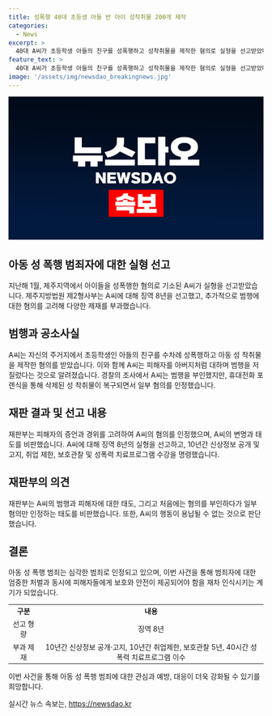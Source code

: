 ```yaml
---
title: 성폭행 40대 초등생 아들 반 아이 성착취물 200개 제작
categories:
  - News
excerpt: >
  40대 A씨가 초등학생 아들의 친구를 성폭행하고 성착취물을 제작한 혐의로 실형을 선고받았다. 제주지방법원은 A씨에게 징역 8년과 10년간의 신상정보 공개, 아동·청소년 관련 취업제한 등을 선고했다. A씨는 아들의 친구를 이용해 범행을 저지른 것으로 밝혀졌으며, 증거를 통해 혐의를 인정받지 못했다. 재판부는 A씨의 변명을 납득할 수 없다며, 피해자를 상대로 저질러진 범행을 비판했다. A씨는 피해자로부터 용서받지 못했으며, 반성하지 않는 태도를 보였다고 밝혔다.
feature_text: >
  40대 A씨가 초등학생 아들의 친구를 성폭행하고 성착취물을 제작한 혐의로 실형을 선고받았다. 제주지방법원은 A씨에게 징역 8년과 10년간의 신상정보 공개, 아동·청소년 관련 취업제한 등을 선고했다. A씨는 아들의 친구를 이용해 범행을 저지른 것으로 밝혀졌으며, 증거를 통해 혐의를 인정받지 못했다. 재판부는 A씨의 변명을 납득할 수 없다며, 피해자를 상대로 저질러진 범행을 비판했다. A씨는 피해자로부터 용서받지 못했으며, 반성하지 않는 태도를 보였다고 밝혔다.
image: '/assets/img/newsdao_breakingnews.jpg'
---
```


<p><img src="/assets/img/newsdao_breakingnews.jpg" alt="firstkoreanews 속보" /></p>

<h2 data-ke-size="size22">아동 성 폭행 범죄자에 대한 실형 선고</h2>

<p data-ke-size="size16">지난해 1월, 제주지역에서 아이들을 성폭행한 혐의로 기소된 A씨가 실형을 선고받았습니다. 제주지방법원 제2형사부는 A씨에 대해 징역 8년을 선고했고, 추가적으로 범행에 대한 혐의를 고려해 다양한 제재를 부과했습니다.</p>

<h2 data-ke-size="size21">범행과 공소사실</h2>

<p data-ke-size="size16">A씨는 자신의 주거지에서 초등학생인 아들의 친구를 수차례 성폭행하고 아동 성 착취물을 제작한 혐의를 받았습니다. 이와 함께 A씨는 피해자를 아버지처럼 대하며 범행을 저질렀다는 것으로 알려졌습니다. 경찰의 조사에서 A씨는 범행을 부인했지만, 휴대전화 포렌식을 통해 삭제된 성 착취물이 복구되면서 일부 혐의를 인정했습니다.</p>

<h2 data-ke-size="size21">재판 결과 및 선고 내용</h2>

<p data-ke-size="size16">재판부는 피해자의 증언과 경위를 고려하여 A씨의 혐의를 인정했으며, A씨의 변명과 태도를 비판했습니다. A씨에 대해 징역 8년의 실형을 선고하고, 10년간 신상정보 공개 및 고지, 취업 제한, 보호관찰 및 성폭력 치료프로그램 수강을 명령했습니다.</p>

<h2 data-ke-size="size21">재판부의 의견</h2>

<p data-ke-size="size16">재판부는 A씨의 범행과 피해자에 대한 태도, 그리고 처음에는 혐의를 부인하다가 일부 혐의만 인정하는 태도를 비판했습니다. 또한, A씨의 행동이 용납될 수 없는 것으로 판단했습니다.</p>

<h2 data-ke-size="size21">결론</h2>

<p data-ke-size="size16">아동 성 폭행 범죄는 심각한 범죄로 인정되고 있으며, 이번 사건을 통해 범죄자에 대한 엄중한 처벌과 동시에 피해자들에게 보호와 안전이 제공되어야 함을 재차 인식시키는 계기가 되었습니다.</p>

<table>
    <tbody>
        <tr>
            <td style="text-align: center; height: 17px;"><b>구분</b></td>
            <td style="text-align: center; height: 17px;"><b>내용</b></td>
        </tr>
        <tr>
            <td style="text-align: center; height: 17px;">선고 형량</td>
            <td style="text-align: center; height: 17px;">징역 8년</td>
        </tr>
        <tr>
            <td style="text-align: center; height: 17px;">부과 제재</td>
            <td style="text-align: center; height: 17px;">10년간 신상정보 공개·고지, 10년간 취업제한, 보호관찰 5년, 40시간 성폭력 치료프로그램 이수</td>
        </tr>
    </tbody>
</table>

<p data-ke-size="size16">이번 사건을 통해 아동 성 폭행 범죄에 대한 관심과 예방, 대응이 더욱 강화될 수 있기를 희망합니다.</p>
실시간 뉴스 속보는, <a href="https://newsdao.kr" rel="dofollow">https://newsdao.kr</a>



